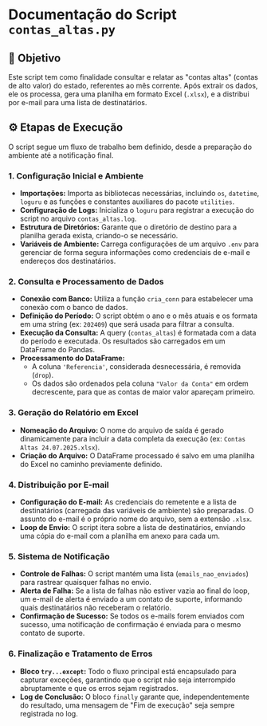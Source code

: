 # Documentação do Script `contas_altas.py`

## 🎯 Objetivo

Este script tem como finalidade consultar e relatar as "contas altas" (contas de alto valor) do estado, referentes ao mês corrente. Após extrair os dados, ele os processa, gera uma planilha em formato Excel (`.xlsx`), e a distribui por e-mail para uma lista de destinatários.

## ⚙️ Etapas de Execução

O script segue um fluxo de trabalho bem definido, desde a preparação do ambiente até a notificação final.

### 1. Configuração Inicial e Ambiente

* **Importações:** Importa as bibliotecas necessárias, incluindo `os`, `datetime`, `loguru` e as funções e constantes auxiliares do pacote `utilities`.
* **Configuração de Logs:** Inicializa o `loguru` para registrar a execução do script no arquivo `contas_altas.log`.
* **Estrutura de Diretórios:** Garante que o diretório de destino para a planilha gerada exista, criando-o se necessário.
* **Variáveis de Ambiente:** Carrega configurações de um arquivo `.env` para gerenciar de forma segura informações como credenciais de e-mail e endereços dos destinatários.

### 2. Consulta e Processamento de Dados

* **Conexão com Banco:** Utiliza a função `cria_conn` para estabelecer uma conexão com o banco de dados.
* **Definição do Período:** O script obtém o ano e o mês atuais e os formata em uma string (ex: `202409`) que será usada para filtrar a consulta.
* **Execução da Consulta:** A query (`contas_altas`) é formatada com a data do período e executada. Os resultados são carregados em um DataFrame do Pandas.
* **Processamento do DataFrame:**
  * A coluna `'Referencia'`, considerada desnecessária, é removida (`drop`).
  * Os dados são ordenados pela coluna `"Valor da Conta"` em ordem decrescente, para que as contas de maior valor apareçam primeiro.

### 3. Geração do Relatório em Excel

* **Nomeação do Arquivo:** O nome do arquivo de saída é gerado dinamicamente para incluir a data completa da execução (ex: `Contas Altas 24.07.2025.xlsx`).
* **Criação do Arquivo:** O DataFrame processado é salvo em uma planilha do Excel no caminho previamente definido.

### 4. Distribuição por E-mail

* **Configuração do E-mail:** As credenciais do remetente e a lista de destinatários (carregada das variáveis de ambiente) são preparadas. O assunto do e-mail é o próprio nome do arquivo, sem a extensão `.xlsx`.
* **Loop de Envio:** O script itera sobre a lista de destinatários, enviando uma cópia do e-mail com a planilha em anexo para cada um.

### 5. Sistema de Notificação

* **Controle de Falhas:** O script mantém uma lista (`emails_nao_enviados`) para rastrear quaisquer falhas no envio.
* **Alerta de Falha:** Se a lista de falhas não estiver vazia ao final do loop, um e-mail de alerta é enviado a um contato de suporte, informando quais destinatários não receberam o relatório.
* **Confirmação de Sucesso:** Se todos os e-mails forem enviados com sucesso, uma notificação de confirmação é enviada para o mesmo contato de suporte.

### 6. Finalização e Tratamento de Erros

* **Bloco `try...except`:** Todo o fluxo principal está encapsulado para capturar exceções, garantindo que o script não seja interrompido abruptamente e que os erros sejam registrados.
* **Log de Conclusão:** O bloco `finally` garante que, independentemente do resultado, uma mensagem de "Fim de execução" seja sempre registrada no log.
